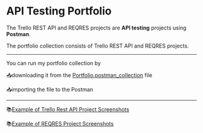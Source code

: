 # API Testing Portfolio
The Trello REST API and REQRES projects are **API testing** projects using **Postman**.

The portfolio collection consists of Trello REST API and REQRES projects.

---
You can run my portfolio collection by 

📥downloading it from the [Portfolio.postman_collection](API-Testing-Portfolio/Portfolio.postman_collection.json) file

📥importing the file to the Postman

---
📚[Example of Trello Rest API Project Screenshots](https://drive.google.com/drive/folders/1qXTmryGoXB6fXMur6nS7P4p6x8Min4R_?usp=sharing)

📚[Example of REQRES Project Screenshots](https://drive.google.com/drive/folders/1ZL0MI3jvd-qAEx7DloJ78UcIk0VU_1uJ?usp=sharing)
